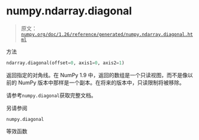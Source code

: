 # numpy.ndarray.diagonal

> 原文：[`numpy.org/doc/1.26/reference/generated/numpy.ndarray.diagonal.html`](https://numpy.org/doc/1.26/reference/generated/numpy.ndarray.diagonal.html)

方法

```py
ndarray.diagonal(offset=0, axis1=0, axis2=1)
```

返回指定的对角线。在 NumPy 1.9 中，返回的数组是一个只读视图，而不是像以前的 NumPy 版本中那样是一个副本。在将来的版本中，只读限制将被移除。

请参考`numpy.diagonal`获取完整文档。

另请参阅

`numpy.diagonal`

等效函数
